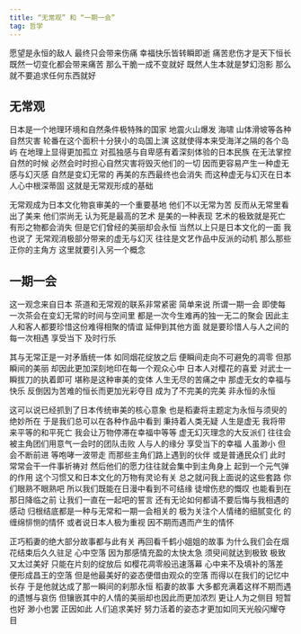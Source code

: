 ```yaml
---
title: “无常观” 和 “一期一会”
tag: 哲学
---
```




愿望是永恒的敌人
最终只会带来伤痛
幸福快乐皆转瞬即逝
痛苦悲伤才是天下恒长
既然一切变化都会带来痛苦
那么干脆一成不变就好
既然人生本就是梦幻泡影
那么就不要追求任何东西就好

## 无常观
日本是一个地理环境和自然条件极特殊的国家
地震火山爆发
海啸
山体滑坡等各种自然灾害
轮番在这个面积十分狭小的岛国上演
这就使得本来受海洋之隔的各个岛屿
在地理上显得更加孤立
对孤独感与自卑感有着深刻体验的日本民族
在无法掌控自然的时候
必然会时时担心自然灾害将毁灭他们的一切
因而更容易产生一种虚无感与幻灭感
自然是变幻无常的
再美的东西最终也会消失
而这种虚无与幻灭在日本人心中根深蒂固
这就是无常观形成的基础


无常观成为日本文化物哀审美的一个重要基地
他们不以无常为苦
反而从无常里看出了美来
他们崇尚无
认为死是最高的艺术
是美的一种表现
艺术的极致就是死亡
有形之物都会消失
但是它们曾经的美丽却会永恒
当然以上只是日本文化的一面
我也说了
无常观消极部分带来的虚无与幻灭
往往是文艺作品中反派的动机
那么那些正你的主角方
这里就要引入另一个概念

## 一期一会
这一观念来自日本
茶道和无常观的联系非常紧密
简单来说
所谓一期一会
即使每一次茶会在变幻无常的时间与空间里
都是一次今生难再的独一无二的聚会
因此主人和客人都要珍惜这份难得相聚的情谊
延伸到其他方面
就是要珍惜人与人之间的每一次相遇
享受当下
及时行乐


其与无常正是一对矛盾统一体
如同烟花绽放之后
便瞬间走向不可避免的凋零
但那瞬间的美丽
却因此更加深刻地印在每一个观众心中
日本人对樱花的喜爱
对武士一瞬拔刀的执着即可
堪称是这种审美的变体
人生无尽的苦痛之中
那虚无女的幸福与快乐
反倒因为苦难的恒长而更加光彩夺目
成为了不完美的完美
非永恒的永恒


这可以说已经抓到了日本传统审美的核心意象
也是稻妻将主题定为永恒与须臾的绝妙所在
于是我们总可以在各种作品中看到
秉持着人类无疑
人生是虚无
我将带来平等的和平死亡
我会让万物停滞在幸福中等等
虚无幻灭理念的大反派们
往往会被主角团们用意气一会时的团队击败
人与人的缘分
享受当下的幸福
人虽渺小
但会不断前进
等咆哮一波带走
而那些主角们路上遇到的伙伴
或是普通民众们
此时常常会干一件事祈祷对
然后他们的愿力往往就会集中到主角身上
起到一个元气弹的作用
这个习惯又和日本文化的万物有灵论有关
总之就问我上面说的这些套路
你们眼熟不眼熟吧
所以我们既能在日漫中看到不可结缘
徒增伤悲的慨叹
也能看到在那日降临之前
让我们一直在一起吧的誓言
还有无论如何都请不要后悔与我相遇的感动
归根结底都是一种与无常和一期一会相关的
极为关注个人情绪的细腻变化
的缠绵悱恻的情怀
或者说日本人极为重视
因不期而遇而产生的情怀


正巧稻妻的绝大部分故事都与此有关
再回看千鹤小姐姐的故事
为什么我们会在烟花结束后久久驻足
心中空落
因为那感情充盈的太快太急
须臾间就达到极致
极致又太过美好
只能在片刻的绽放后
如樱花凋零般迅速落幕
心中来不及填补的落差
便形成昌王的空落
但是他最美好的姿态便借由观众的空落
而得以在我们的记忆中长存
于是他就达成了那一瞬间的刹那永恒
稻妻的故事
大多都充满着这样不期而遇的遗憾与哀伤
但镶嵌其中的人情的美丽却也因此而更加浓烈
更让人为之侧目
短暂也好
渺小也罢
正因如此
人们追求美好
努力活着的姿态才更加如同天光般闪耀夺目


